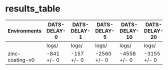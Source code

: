 # results_table
| Environments  |DATS-DELAY-0|DATS-DELAY-1|DATS-DELAY-5|DATS-DELAY-10|DATS-DELAY-20|
|---------------|------------|------------|------------|-------------|-------------|
|               |logs/       |logs/       |logs/       |logs/        |logs/        |
|zinc-coating-v0|-841 +/- 0  |-157 +/- 0  |-2560 +/- 0 |-4558 +/- 0  |-3155 +/- 0  |
